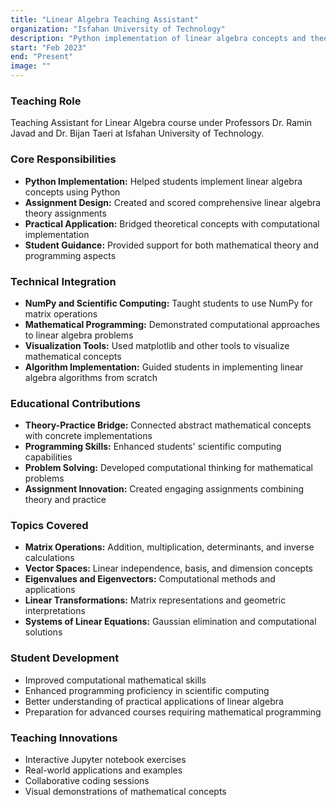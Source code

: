```yaml
---
title: "Linear Algebra Teaching Assistant"
organization: "Isfahan University of Technology"
description: "Python implementation of linear algebra concepts and theory assignments"
start: "Feb 2023"
end: "Present"
image: ""
---
```


### Teaching Role
Teaching Assistant for Linear Algebra course under Professors Dr. Ramin Javad and Dr. Bijan Taeri at Isfahan University of Technology.

### Core Responsibilities
- **Python Implementation:** Helped students implement linear algebra concepts using Python
- **Assignment Design:** Created and scored comprehensive linear algebra theory assignments
- **Practical Application:** Bridged theoretical concepts with computational implementation
- **Student Guidance:** Provided support for both mathematical theory and programming aspects

### Technical Integration
- **NumPy and Scientific Computing:** Taught students to use NumPy for matrix operations
- **Mathematical Programming:** Demonstrated computational approaches to linear algebra problems
- **Visualization Tools:** Used matplotlib and other tools to visualize mathematical concepts
- **Algorithm Implementation:** Guided students in implementing linear algebra algorithms from scratch

### Educational Contributions
- **Theory-Practice Bridge:** Connected abstract mathematical concepts with concrete implementations
- **Programming Skills:** Enhanced students' scientific computing capabilities
- **Problem Solving:** Developed computational thinking for mathematical problems
- **Assignment Innovation:** Created engaging assignments combining theory and practice

### Topics Covered
- **Matrix Operations:** Addition, multiplication, determinants, and inverse calculations
- **Vector Spaces:** Linear independence, basis, and dimension concepts
- **Eigenvalues and Eigenvectors:** Computational methods and applications
- **Linear Transformations:** Matrix representations and geometric interpretations
- **Systems of Linear Equations:** Gaussian elimination and computational solutions

### Student Development
- Improved computational mathematical skills
- Enhanced programming proficiency in scientific computing
- Better understanding of practical applications of linear algebra
- Preparation for advanced courses requiring mathematical programming

### Teaching Innovations
- Interactive Jupyter notebook exercises
- Real-world applications and examples
- Collaborative coding sessions
- Visual demonstrations of mathematical concepts

